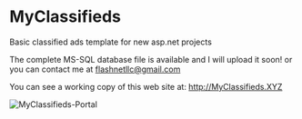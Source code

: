 # MyClassifieds

Basic classified ads template for new asp.net projects

The complete MS-SQL database file is available and I will upload it soon!
or you can contact me at flashnetllc@gmail.com

You can see a working copy of this web site at: http://MyClassifieds.XYZ

![MyClassifieds-Portal](https://user-images.githubusercontent.com/95335292/155949068-94ea1d26-cff4-49bb-8c04-74c63a6ab424.png)
